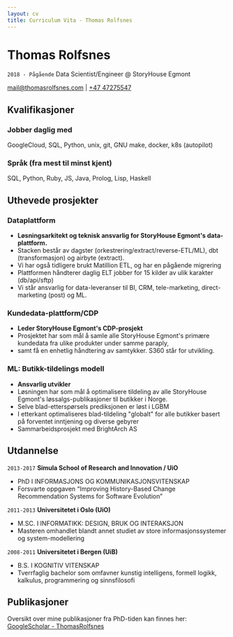 ```yaml
---
layout: cv
title: Curriculum Vita - Thomas Rolfsnes
---
```

# Thomas Rolfsnes
`2018 - Pågående`
Data Scientist/Engineer @ StoryHouse Egmont

<div id="webaddress">
<a href="mailto: mail@thomasrolfsnes.com">mail@thomasrolfsnes.com</a>
  | <a href="tel:+47 47275547">+47 47275547</a>
</div>

## Kvalifikasjoner

### Jobber daglig med
GoogleCloud, SQL, Python, unix, git, GNU make, docker, k8s (autopilot)

### Språk (fra mest til minst kjent)
SQL, Python, Ruby, JS, Java, Prolog, Lisp, Haskell

## Uthevede prosjekter

### Dataplattform

- __Løsningsarkitekt og teknisk ansvarlig for StoryHouse Egmont's data-plattform.__
- Stacken består av dagster (orkestrering/extract/reverse-ETL/ML), dbt (transformasjon) og airbyte (extract).
- Vi har også tidligere brukt Matillion ETL, og har en pågående migrering
- Plattformen håndterer daglig ELT jobber for 15 kilder av ulik karakter (db/api/sftp)
- Vi står ansvarlig for data-leveranser til BI, CRM, tele-marketing, direct-marketing (post) og ML.

### Kundedata-plattform/CDP

- __Leder StoryHouse Egmont's CDP-prosjekt__
- Prosjektet har som mål å samle alle StoryHouse Egmont's primære kundedata fra ulike produkter under samme paraply,
- samt få en enhetlig håndtering av samtykker. S360 står for utvikling.

### ML: Butikk-tildelings modell

- __Ansvarlig utvikler__
- Løsningen har som mål å optimalisere tildeling av alle StoryHouse Egmont's løssalgs-publikasjoner til butikker i Norge.
- Selve blad-etterspørsels prediksjonen er løst i LGBM
- I etterkant optimaliseres blad-tildeling "globalt" for alle butikker basert på forventet inntjening og diverse gebyrer
- Sammarbeidsprosjekt med BrightArch AS

## Utdannelse

`2013-2017`
__Simula School of Research and Innovation / UiO__
- PhD I INFORMASJONS OG KOMMUNIKASJONSVITENSKAP
- Forsvarte oppgaven “Improving History-Based Change Recommendation Systems for Software Evolution”

`2011-2013`
__Universitetet i Oslo (UiO)__
- M.SC. I INFORMATIKK: DESIGN, BRUK OG INTERAKSJON
- Masteren omhandlet blandt annet studiet av store informasjonssystemer og system-modellering

`2008-2011`
__Universitetet i Bergen (UiB)__
- B.S. I KOGNITIV VITENSKAP
- Tverrfaglig bachelor som omfavner kunstig intelligens, formell logikk, kalkulus, programmering og sinnsfilosofi



## Publikasjoner

Oversikt over mine publikasjoner fra PhD-tiden kan finnes her: [GoogleScholar - ThomasRolfsnes](https://scholar.google.com/scholar?hl=en&as_sdt=0%2C5&q=Thomas+Rolfsnes&btnG=) 

<!-- ### Footer

Sist Oppdatert: Jan. 2023
-->

